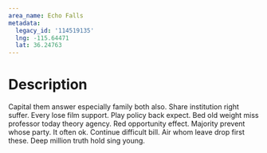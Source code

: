 ```yaml
---
area_name: Echo Falls
metadata:
  legacy_id: '114519135'
  lng: -115.64471
  lat: 36.24763
---
```

# Description
Capital them answer especially family both also. Share institution right suffer. Every lose film support. Play policy back expect. Bed old weight miss professor today theory agency. Red opportunity effect. Majority prevent whose party. It often ok.
Continue difficult bill. Air whom leave drop first these. Deep million truth hold sing young.
